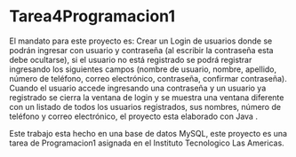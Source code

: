 # Tarea4Programacion1
El mandato para este proyecto es:
Crear un Login de usuarios donde se podrán ingresar con usuario y contraseña (al 
escribir la contraseña esta debe ocultarse), si el usuario no está registrado se podrá 
registrar ingresando los siguientes campos (nombre de usuario, nombre, apellido, 
número de teléfono, correo electrónico, contraseña, confirmar contraseña). Cuando 
el usuario accede ingresando una contraseña y un usuario ya registrado se cierra la 
ventana de login y se muestra una ventana diferente con un listado de todos los 
usuarios registrados, sus nombres, número de teléfono y correo electrónico, el proyecto esta elaborado con Java .

Este trabajo esta hecho en una base de datos MySQL, este proyecto es una tarea de Programacion1 asignada en el Instituto Tecnologico Las Americas.
